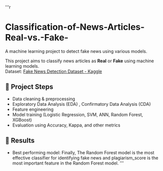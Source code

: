 '''r
# Classification-of-News-Articles-Real-vs.-Fake-
A machine learning project to detect fake news using various models.

This project aims to classify news articles as **Real** or **Fake** using machine learning models.  
Dataset: [Fake News Detection Dataset - Kaggle](https://www.kaggle.com/datasets/khushikyad001/fake-news-detection)

## 🔹 Project Steps
- Data cleaning & preprocessing  
- Exploratory Data Analysis (EDA) , Confirmatory Data Analysis (CDA)
- Feature engineering  
- Model training (Logistic Regression, SVM, ANN, Random Forest, XGBoost)  
- Evaluation using Accuracy, Kappa, and other metrics  


## 🔹 Results
- Best performing model: Finally, The Random Forest model is the most effective classifier for identifying fake news and plagiarism_score is the most important feature in the Random Forest model.
'''
